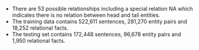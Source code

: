 - There are 53 possible relationships including a special relation NA which indicates there is no relation between head and tail entities.
- The training data contains 522,611 sentences, 281,270 entity pairs and 18,252 relational facts.
-  The testing set contains 172,448 sentences, 96,678 entity pairs and 1,950 relational facts.

